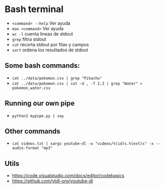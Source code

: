 # Bash terminal

- `<command> --help` Ver ayuda
- `man <command>` Ver ayuda
- `wc -l` cuenta lineas de stdout
- `grep` filtra stdout
- `cut` recorta stdout por filas y campos
- `sort` ordena los resultados de stdout


## Some bash commands:

- `cat ../data/pokemon.csv | grep "Pikachu"`
- `cat ../data/pokemon.csv | cut -d , -f 2,3 | grep "Water" > pokemon_water.csv`

## Running our own pipe 
- `python3 mypipe.py | say`


## Other commands
- `cat videos.txt | xargs youtube-dl -o "videos/%(id)s.%(ext)s" -x --audio-format "mp3"`

## Utils
- https://code.visualstudio.com/docs/editor/codebasics
- https://github.com/ytdl-org/youtube-dl